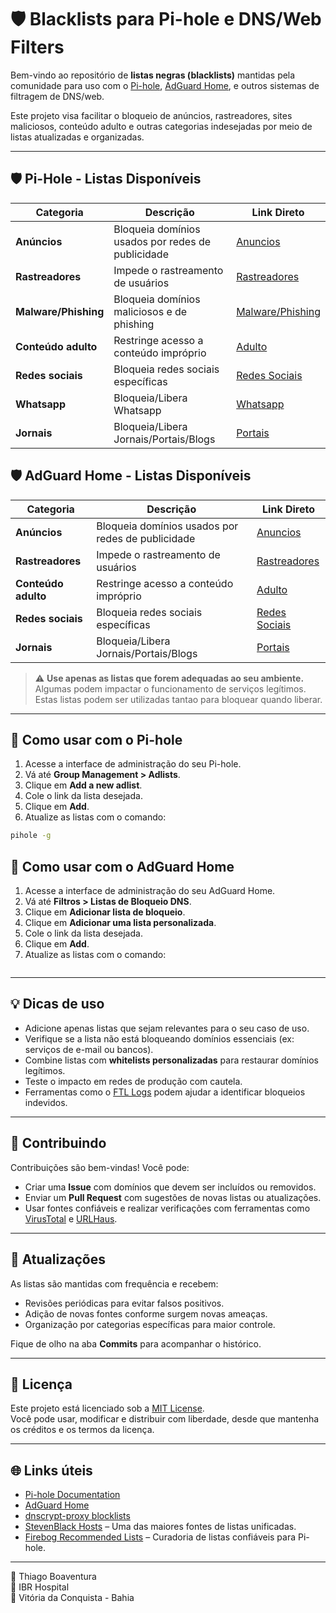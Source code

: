 # 🛡️ Blacklists para Pi-hole e DNS/Web Filters

Bem-vindo ao repositório de **listas negras (blacklists)** mantidas pela comunidade para uso com o [Pi-hole](https://pi-hole.net/), [AdGuard Home](https://adguard.com/en/adguard-home/overview.html), e outros sistemas de filtragem de DNS/web.

Este projeto visa facilitar o bloqueio de anúncios, rastreadores, sites maliciosos, conteúdo adulto e outras categorias indesejadas por meio de listas atualizadas e organizadas.

---

## 🛡️ Pi-Hole - Listas Disponíveis

| Categoria             | Descrição                                                 | Link Direto                                                                                 |
|-----------------------|-----------------------------------------------------------|-------------------------------------------------------------------------------------------|
| **Anúncios**          | Bloqueia domínios usados por redes de publicidade         | [Anuncios](https://raw.githubusercontent.com/Thiago-Boaventura/IBR-Hospital/refs/heads/main/Backlists/Pi-Hole/anuncios)          |
| **Rastreadores**      | Impede o rastreamento de usuários                         | [Rastreadores](https://raw.githubusercontent.com/Thiago-Boaventura/IBR-Hospital/refs/heads/main/Backlists/Pi-Hole/rastreadores)      |
| **Malware/Phishing**  | Bloqueia domínios maliciosos e de phishing                | [Malware/Phishing](https://raw.githubusercontent.com/Thiago-Boaventura/IBR-Hospital/refs/heads/main/Backlists/Pi-Hole/malware)           |
| **Conteúdo adulto**   | Restringe acesso a conteúdo impróprio                     | [Adulto](https://raw.githubusercontent.com/Thiago-Boaventura/IBR-Hospital/refs/heads/main/Backlists/Pi-Hole/adulto)            |
| **Redes sociais**     | Bloqueia redes sociais específicas                        | [Redes Sociais](https://raw.githubusercontent.com/Thiago-Boaventura/IBR-Hospital/refs/heads/main/Backlists/Pi-Hole/redes_sociais)     |
| **Whatsapp**          | Bloqueia/Libera Whatsapp                                  | [Whatsapp](https://raw.githubusercontent.com/Thiago-Boaventura/IBR-Hospital/refs/heads/main/Backlists/Pi-Hole/whatsapp)          |
| **Jornais**           | Bloqueia/Libera Jornais/Portais/Blogs                     | [Portais](https://raw.githubusercontent.com/Thiago-Boaventura/IBR-Hospital/refs/heads/main/Backlists/Pi-Hole/portais)          |

## 🛡️ AdGuard Home - Listas Disponíveis 

| Categoria             | Descrição                                                 | Link Direto                                                                                 |
|-----------------------|-----------------------------------------------------------|-------------------------------------------------------------------------------------------|
| **Anúncios**          | Bloqueia domínios usados por redes de publicidade         | [Anuncios](https://raw.githubusercontent.com/Thiago-Boaventura/IBR-Hospital/refs/heads/main/Backlists/ADGuard/anuncios)          |
| **Rastreadores**      | Impede o rastreamento de usuários                         | [Rastreadores](https://raw.githubusercontent.com/Thiago-Boaventura/IBR-Hospital/refs/heads/main/Backlists/ADGuard/rastreadores)      |
| **Conteúdo adulto**   | Restringe acesso a conteúdo impróprio                     | [Adulto](https://raw.githubusercontent.com/Thiago-Boaventura/IBR-Hospital/refs/heads/main/Backlists/ADGuard/adulto)            |
| **Redes sociais**     | Bloqueia redes sociais específicas                        | [Redes Sociais](https://raw.githubusercontent.com/Thiago-Boaventura/IBR-Hospital/refs/heads/main/Backlists/ADGuard/redes_sociais)     |
| **Jornais**           | Bloqueia/Libera Jornais/Portais/Blogs                     | [Portais](https://raw.githubusercontent.com/Thiago-Boaventura/IBR-Hospital/refs/heads/main/Backlists/ADGuard/portais)          |


> ⚠️ **Use apenas as listas que forem adequadas ao seu ambiente.** Algumas podem impactar o funcionamento de serviços legítimos. Estas listas podem ser utilizadas tantao para bloquear quando liberar.

---

## 🚀 Como usar com o Pi-hole

1. Acesse a interface de administração do seu Pi-hole.
2. Vá até **Group Management > Adlists**.
3. Clique em **Add a new adlist**.
4. Cole o link da lista desejada.
5. Clique em **Add**.
6. Atualize as listas com o comando:

```bash
pihole -g
```

## 🚀 Como usar com o AdGuard Home

1. Acesse a interface de administração do seu AdGuard Home.
2. Vá até **Filtros > Listas de Bloqueio DNS**.
3. Clique em **Adicionar lista de bloqueio**.
4. Clique em **Adicionar uma lista personalizada**.
5. Cole o link da lista desejada.
6. Clique em **Add**.
7. Atualize as listas com o comando:

```bash

```


---

## 💡 Dicas de uso

- Adicione apenas listas que sejam relevantes para o seu caso de uso.
- Verifique se a lista não está bloqueando domínios essenciais (ex: serviços de e-mail ou bancos).
- Combine listas com **whitelists personalizadas** para restaurar domínios legítimos.
- Teste o impacto em redes de produção com cautela.
- Ferramentas como o [FTL Logs](https://docs.pi-hole.net/ftldns/logs/) podem ajudar a identificar bloqueios indevidos.

---

## 🤝 Contribuindo

Contribuições são bem-vindas! Você pode:

- Criar uma **Issue** com domínios que devem ser incluídos ou removidos.
- Enviar um **Pull Request** com sugestões de novas listas ou atualizações.
- Usar fontes confiáveis e realizar verificações com ferramentas como [VirusTotal](https://www.virustotal.com/) e [URLHaus](https://urlhaus.abuse.ch/).

---

## 📅 Atualizações

As listas são mantidas com frequência e recebem:

- Revisões periódicas para evitar falsos positivos.
- Adição de novas fontes conforme surgem novas ameaças.
- Organização por categorias específicas para maior controle.

Fique de olho na aba **Commits** para acompanhar o histórico.

---

## 📄 Licença

Este projeto está licenciado sob a [MIT License](LICENSE).  
Você pode usar, modificar e distribuir com liberdade, desde que mantenha os créditos e os termos da licença.

---

## 🌐 Links úteis

- [Pi-hole Documentation](https://docs.pi-hole.net/)
- [AdGuard Home](https://github.com/AdguardTeam/AdGuardHome/wiki)
- [dnscrypt-proxy blocklists](https://github.com/DNSCrypt/dnscrypt-proxy/wiki/Block-lists)
- [StevenBlack Hosts](https://github.com/StevenBlack/hosts) – Uma das maiores fontes de listas unificadas.
- [Firebog Recommended Lists](https://firebog.net/) – Curadoria de listas confiáveis para Pi-hole.

---

👤 Thiago Boaventura  
🏥 IBR Hospital  
📍 Vitória da Conquista - Bahia  

